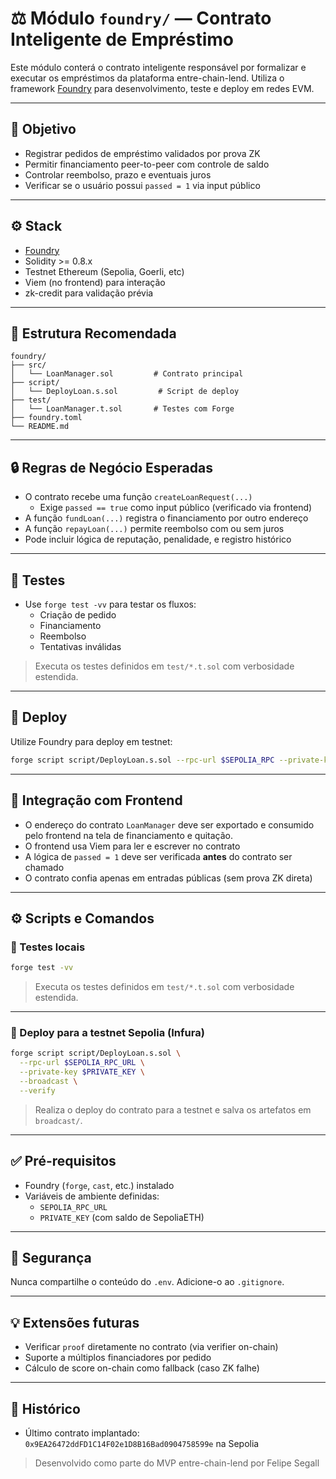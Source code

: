# ⚖️ Módulo `foundry/` — Contrato Inteligente de Empréstimo

Este módulo conterá o contrato inteligente responsável por formalizar e executar os empréstimos da plataforma entre-chain-lend. Utiliza o framework [Foundry](https://book.getfoundry.sh/) para desenvolvimento, teste e deploy em redes EVM.

---

## 🎯 Objetivo

- Registrar pedidos de empréstimo validados por prova ZK
- Permitir financiamento peer-to-peer com controle de saldo
- Controlar reembolso, prazo e eventuais juros
- Verificar se o usuário possui `passed = 1` via input público

---

## ⚙️ Stack

- [Foundry](https://book.getfoundry.sh/)
- Solidity >= 0.8.x
- Testnet Ethereum (Sepolia, Goerli, etc)
- Viem (no frontend) para interação
- zk-credit para validação prévia

---

## 📁 Estrutura Recomendada

```
foundry/
├── src/
│   └── LoanManager.sol         # Contrato principal
├── script/
│   └── DeployLoan.s.sol         # Script de deploy
├── test/
│   └── LoanManager.t.sol       # Testes com Forge
├── foundry.toml
└── README.md
```

---

## 🔒 Regras de Negócio Esperadas

- O contrato recebe uma função `createLoanRequest(...)`
  - Exige `passed == true` como input público (verificado via frontend)
- A função `fundLoan(...)` registra o financiamento por outro endereço
- A função `repayLoan(...)` permite reembolso com ou sem juros
- Pode incluir lógica de reputação, penalidade, e registro histórico

---

## 🧪 Testes

- Use `forge test -vv` para testar os fluxos:
  - Criação de pedido
  - Financiamento
  - Reembolso
  - Tentativas inválidas

> Executa os testes definidos em `test/*.t.sol` com verbosidade estendida.

---

## 🚀 Deploy

Utilize Foundry para deploy em testnet:

```bash
forge script script/DeployLoan.s.sol --rpc-url $SEPOLIA_RPC --private-key $KEY --broadcast --verify
```

---

## 🔗 Integração com Frontend

- O endereço do contrato `LoanManager` deve ser exportado e consumido pelo frontend na tela de financiamento e quitação.
- O frontend usa Viem para ler e escrever no contrato
- A lógica de `passed = 1` deve ser verificada **antes** do contrato ser chamado
- O contrato confia apenas em entradas públicas (sem prova ZK direta)

---

## ⚙️ Scripts e Comandos

### 🧪 Testes locais

```bash
forge test -vv
```

> Executa os testes definidos em `test/*.t.sol` com verbosidade estendida.

---

### 🚀 Deploy para a testnet Sepolia (Infura)

```bash
forge script script/DeployLoan.s.sol \
  --rpc-url $SEPOLIA_RPC_URL \
  --private-key $PRIVATE_KEY \
  --broadcast \
  --verify
```

> Realiza o deploy do contrato para a testnet e salva os artefatos em `broadcast/`.

---

## ✅ Pré-requisitos

- Foundry (`forge`, `cast`, etc.) instalado
- Variáveis de ambiente definidas:
  - `SEPOLIA_RPC_URL`
  - `PRIVATE_KEY` (com saldo de SepoliaETH)

---

## 🔐 Segurança

Nunca compartilhe o conteúdo do `.env`. Adicione-o ao `.gitignore`.



---

## 💡 Extensões futuras

- Verificar `proof` diretamente no contrato (via verifier on-chain)
- Suporte a múltiplos financiadores por pedido
- Cálculo de score on-chain como fallback (caso ZK falhe)

---

## 🧾 Histórico

- Último contrato implantado: `0x9EA26472ddFD1C14F02e1D8B16Bad0904758599e` na Sepolia

> Desenvolvido como parte do MVP entre-chain-lend por Felipe Segall